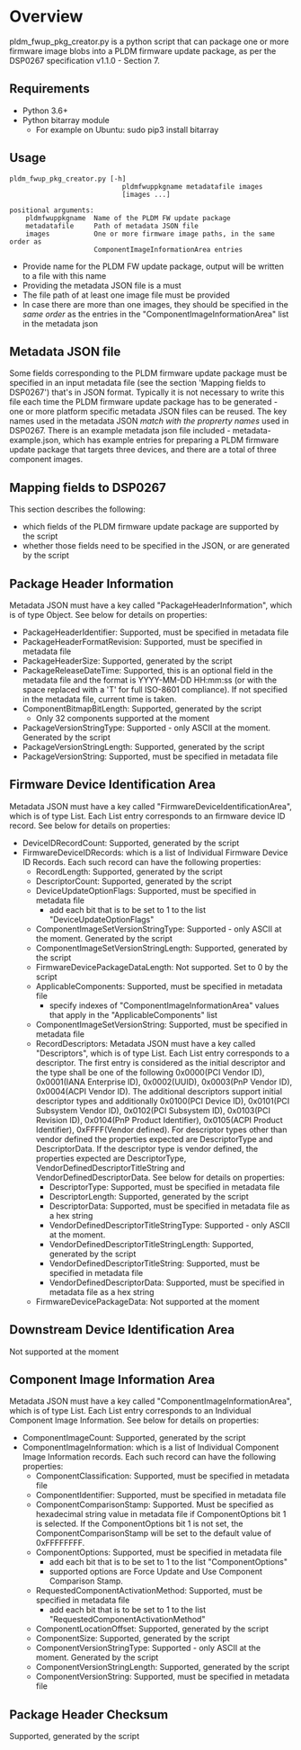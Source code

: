 # Overview

pldm_fwup_pkg_creator.py is a python script that can package one or more
firmware image blobs into a PLDM firmware update package, as per the DSP0267
specification v1.1.0 - Section 7.

## Requirements

- Python 3.6+
- Python bitarray module
  - For example on Ubuntu: sudo pip3 install bitarray

## Usage

    pldm_fwup_pkg_creator.py [-h]
                                pldmfwuppkgname metadatafile images
                                [images ...]

    positional arguments:
        pldmfwuppkgname  Name of the PLDM FW update package
        metadatafile     Path of metadata JSON file
        images           One or more firmware image paths, in the same order as
                         ComponentImageInformationArea entries

- Provide name for the PLDM FW update package, output will be written to a file
  with this name
- Providing the metadata JSON file is a must
- The file path of at least one image file must be provided
- In case there are more than one images, they should be specified in the _same
  order_ as the entries in the "ComponentImageInformationArea" list in the
  metadata json

## Metadata JSON file

Some fields corresponding to the PLDM firmware update package must be specified
in an input metadata file (see the section 'Mapping fields to DSP0267') that's
in JSON format. Typically it is not necessary to write this file each time the
PLDM firmware update package has to be generated - one or more platform specific
metadata JSON files can be reused. The key names used in the metadata JSON
_match with the proprerty names_ used in DSP0267. There is an example metadata
json file included - metadata-example.json, which has example entries for
preparing a PLDM firmware update package that targets three devices, and there
are a total of three component images.

## Mapping fields to DSP0267

This section describes the following:

- which fields of the PLDM firmware update package are supported by the script
- whether those fields need to be specified in the JSON, or are generated by the
  script

## Package Header Information

Metadata JSON must have a key called "PackageHeaderInformation", which is of
type Object. See below for details on properties:

- PackageHeaderIdentifier: Supported, must be specified in metadata file
- PackageHeaderFormatRevision: Supported, must be specified in metadata file
- PackageHeaderSize: Supported, generated by the script
- PackageReleaseDateTime: Supported, this is an optional field in the metadata
  file and the format is YYYY-MM-DD HH:mm:ss (or with the space replaced with a
  'T' for full ISO-8601 compliance). If not specified in the metadata file,
  current time is taken.
- ComponentBitmapBitLength: Supported, generated by the script
  - Only 32 components supported at the moment
- PackageVersionStringType: Supported - only ASCII at the moment. Generated by
  the script
- PackageVersionStringLength: Supported, generated by the script
- PackageVersionString: Supported, must be specified in metadata file

## Firmware Device Identification Area

Metadata JSON must have a key called "FirmwareDeviceIdentificationArea", which
is of type List. Each List entry corresponds to an firmware device ID record.
See below for details on properties:

- DeviceIDRecordCount: Supported, generated by the script
- FirmwareDeviceIDRecords: which is a list of Individual Firmware Device ID
  Records. Each such record can have the following properties:
  - RecordLength: Supported, generated by the script
  - DescriptorCount: Supported, generated by the script
  - DeviceUpdateOptionFlags: Supported, must be specified in metadata file
    - add each bit that is to be set to 1 to the list "DeviceUpdateOptionFlags"
  - ComponentImageSetVersionStringType: Supported - only ASCII at the moment.
    Generated by the script
  - ComponentImageSetVersionStringLength: Supported, generated by the script
  - FirmwareDevicePackageDataLength: Not supported. Set to 0 by the script
  - ApplicableComponents: Supported, must be specified in metadata file
    - specify indexes of "ComponentImageInformationArea" values that apply in
      the "ApplicableComponents" list
  - ComponentImageSetVersionString: Supported, must be specified in metadata
    file
  - RecordDescriptors: Metadata JSON must have a key called "Descriptors", which
    is of type List. Each List entry corresponds to a descriptor. The first
    entry is considered as the initial descriptor and the type shall be one of
    the following 0x0000(PCI Vendor ID), 0x0001(IANA Enterprise ID),
    0x0002(UUID), 0x0003(PnP Vendor ID), 0x0004(ACPI Vendor ID). The additional
    descriptors support initial descriptor types and additionally 0x0100(PCI
    Device ID), 0x0101(PCI Subsystem Vendor ID), 0x0102(PCI Subsystem ID),
    0x0103(PCI Revision ID), 0x0104(PnP Product Identifier), 0x0105(ACPI Product
    Identifier), 0xFFFF(Vendor defined). For descriptor types other than vendor
    defined the properties expected are DescriptorType and DescriptorData. If
    the descriptor type is vendor defined, the properties expected are
    DescriptorType, VendorDefinedDescriptorTitleString and
    VendorDefinedDescriptorData. See below for details on properties:
    - DescriptorType: Supported, must be specified in metadata file
    - DescriptorLength: Supported, generated by the script
    - DescriptorData: Supported, must be specified in metadata file as a hex
      string
    - VendorDefinedDescriptorTitleStringType: Supported - only ASCII at the
      moment.
    - VendorDefinedDescriptorTitleStringLength: Supported, generated by the
      script
    - VendorDefinedDescriptorTitleString: Supported, must be specified in
      metadata file
    - VendorDefinedDescriptorData: Supported, must be specified in metadata file
      as a hex string
  - FirmwareDevicePackageData: Not supported at the moment

## Downstream Device Identification Area

Not supported at the moment

## Component Image Information Area

Metadata JSON must have a key called "ComponentImageInformationArea", which is
of type List. Each List entry corresponds to an Individual Component Image
Information. See below for details on properties:

- ComponentImageCount: Supported, generated by the script
- ComponentImageInformation: which is a list of Individual Component Image
  Information records. Each such record can have the following properties:
  - ComponentClassification: Supported, must be specified in metadata file
  - ComponentIdentifier: Supported, must be specified in metadata file
  - ComponentComparisonStamp: Supported. Must be specified as hexadecimal string
    value in metadata file if ComponentOptions bit 1 is selected. If the
    ComponentOptions bit 1 is not set, the ComponentComparisonStamp will be set
    to the default value of 0xFFFFFFFF.
  - ComponentOptions: Supported, must be specified in metadata file
    - add each bit that is to be set to 1 to the list "ComponentOptions"
    - supported options are Force Update and Use Component Comparison Stamp.
  - RequestedComponentActivationMethod: Supported, must be specified in metadata
    file
    - add each bit that is to be set to 1 to the list
      "RequestedComponentActivationMethod"
  - ComponentLocationOffset: Supported, generated by the script
  - ComponentSize: Supported, generated by the script
  - ComponentVersionStringType: Supported - only ASCII at the moment. Generated
    by the script
  - ComponentVersionStringLength: Supported, generated by the script
  - ComponentVersionString: Supported, must be specified in metadata file

## Package Header Checksum

Supported, generated by the script
